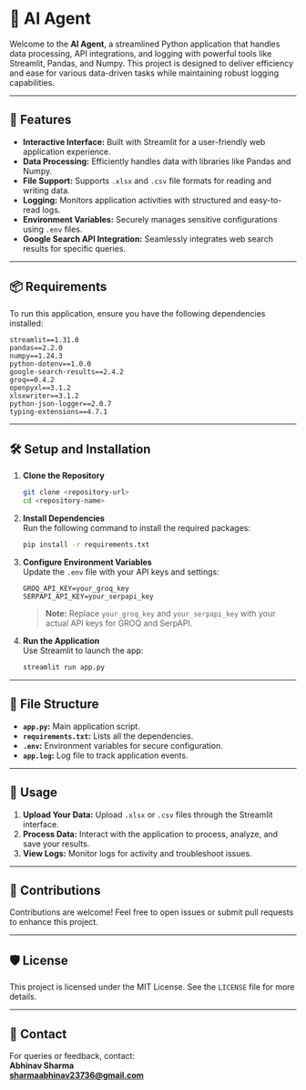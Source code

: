 
# 🤖 AI Agent

Welcome to the **AI Agent**, a streamlined Python application that handles data processing, API integrations, and logging with powerful tools like Streamlit, Pandas, and Numpy. This project is designed to deliver efficiency and ease for various data-driven tasks while maintaining robust logging capabilities.

---

## 🚀 Features

- **Interactive Interface:** Built with Streamlit for a user-friendly web application experience.
- **Data Processing:** Efficiently handles data with libraries like Pandas and Numpy.
- **File Support:** Supports `.xlsx` and `.csv` file formats for reading and writing data.
- **Logging:** Monitors application activities with structured and easy-to-read logs.
- **Environment Variables:** Securely manages sensitive configurations using `.env` files.
- **Google Search API Integration:** Seamlessly integrates web search results for specific queries.

---

## 📦 Requirements

To run this application, ensure you have the following dependencies installed:

```
streamlit==1.31.0
pandas==2.2.0
numpy==1.24.3
python-dotenv==1.0.0
google-search-results==2.4.2
groq==0.4.2
openpyxl==3.1.2
xlsxwriter==3.1.2
python-json-logger==2.0.7
typing-extensions==4.7.1
```

---

## 🛠️ Setup and Installation

1. **Clone the Repository**  
   ```bash
   git clone <repository-url>
   cd <repository-name>
   ```

2. **Install Dependencies**  
   Run the following command to install the required packages:  
   ```bash
   pip install -r requirements.txt
   ```

3. **Configure Environment Variables**  
   Update the `.env` file with your API keys and settings:
   ```plaintext
   GROQ_API_KEY=your_groq_key
   SERPAPI_API_KEY=your_serpapi_key
   ```
   > **Note:** Replace `your_groq_key` and `your_serpapi_key` with your actual API keys for GROQ and SerpAPI.

4. **Run the Application**  
   Use Streamlit to launch the app:  
   ```bash
   streamlit run app.py
   ```

---

## 📂 File Structure

- **`app.py`:** Main application script.
- **`requirements.txt`:** Lists all the dependencies.
- **`.env`:** Environment variables for secure configuration.
- **`app.log`:** Log file to track application events.

---

## 📝 Usage

1. **Upload Your Data:** Upload `.xlsx` or `.csv` files through the Streamlit interface.  
2. **Process Data:** Interact with the application to process, analyze, and save your results.  
3. **View Logs:** Monitor logs for activity and troubleshoot issues.

---

## 🤝 Contributions

Contributions are welcome! Feel free to open issues or submit pull requests to enhance this project.

---

## 🛡️ License

This project is licensed under the MIT License. See the `LICENSE` file for more details.

---

## 📧 Contact

For queries or feedback, contact:  
**Abhinav Sharma**  
**sharmaabhinav23736@gmail.com**
